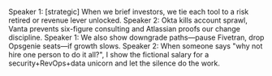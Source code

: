 Speaker 1: [strategic] When we brief investors, we tie each tool to a risk retired or revenue lever unlocked.
Speaker 2: Okta kills account sprawl, Vanta prevents six-figure consulting and Atlassian proofs our change discipline.
Speaker 1: We also show downgrade paths—pause Fivetran, drop Opsgenie seats—if growth slows.
Speaker 2: When someone says "why not hire one person to do it all?", I show the fictional salary for a security+RevOps+data unicorn and let the silence do the work.
